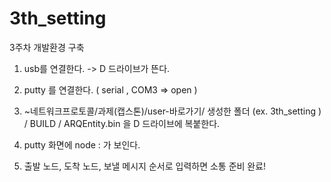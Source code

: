 # 3th_setting
3주차 개발환경 구축


1. usb를 연결한다. -> D 드라이브가 뜬다.

2. putty 를 연결한다. ( serial , COM3 => open )

3. ~네트워크프로토콜/과제(캡스톤)/user-바로가기/ 생성한 폴더 (ex. 3th_setting )
   / BUILD / ARQEntity.bin 
   을 D 드라이브에 복붙한다.

4. putty 화면에 node : 가 보인다.

5. 출발 노드, 도착 노드, 보낼 메시지 순서로 입력하면 소통 준비 완료!
